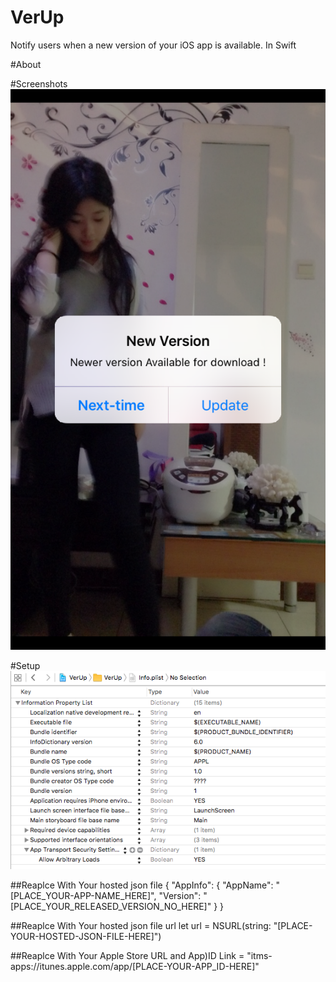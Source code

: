 # VerUp
Notify users when a new version of your iOS app is available. In Swift 

#About

#Screenshots
![alt tag](https://raw.githubusercontent.com/garygng/VerUp/master/VerUp/Simulator%20Screen%20Shot%20Apr%209%2C%202016%2C%2006.15.34.png)

#Setup
![alt tag](https://raw.githubusercontent.com/garygng/VerUp/master/VerUp/Screen%20Shot%202016-04-09%20at%2005.52.21.png)


##Reaplce With Your hosted json file <EXAMPLE>
{
  "AppInfo": {
        "AppName": "[PLACE_YOUR-APP-NAME_HERE]",
        "Version": "[PLACE_YOUR_RELEASED_VERSION_NO_HERE]"
    }
}

##Reaplce With Your hosted json file url
let url = NSURL(string: "[PLACE-YOUR-HOSTED-JSON-FILE-HERE]")


##Reaplce With Your Apple Store URL and App)ID
Link = "itms-apps://itunes.apple.com/app/[PLACE-YOUR-APP_ID-HERE]"

